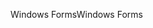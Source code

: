 <span data-ttu-id="4ad73-101">Windows Forms</span><span class="sxs-lookup"><span data-stu-id="4ad73-101">Windows Forms</span></span>